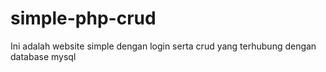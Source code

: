 # simple-php-crud
Ini adalah website simple dengan login serta crud yang terhubung dengan database mysql
